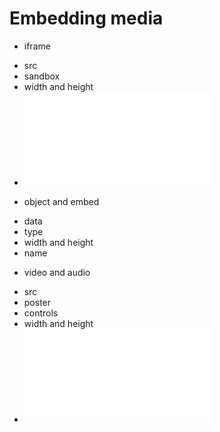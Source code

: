 # Embedding media


* iframe
 - src
 - sandbox
 - width and height
 - ![Embedding frames](iframe.html) 

* object and embed
 - data
 - type
 - width and height
 - name

* video and audio
 - src
 - poster
 - controls
 - width and height
 - ![video](video.html)

